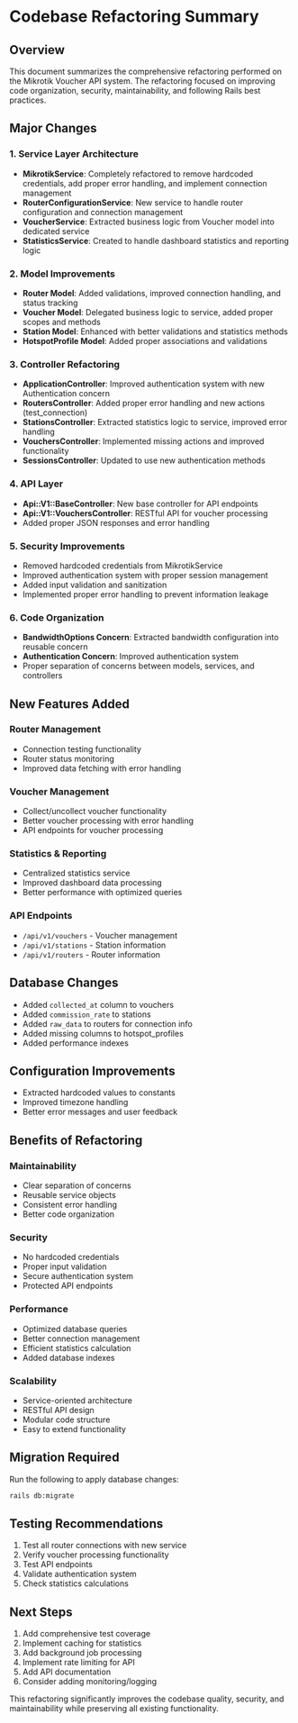 # Codebase Refactoring Summary

## Overview
This document summarizes the comprehensive refactoring performed on the Mikrotik Voucher API system. The refactoring focused on improving code organization, security, maintainability, and following Rails best practices.

## Major Changes

### 1. Service Layer Architecture
- **MikrotikService**: Completely refactored to remove hardcoded credentials, add proper error handling, and implement connection management
- **RouterConfigurationService**: New service to handle router configuration and connection management
- **VoucherService**: Extracted business logic from Voucher model into dedicated service
- **StatisticsService**: Created to handle dashboard statistics and reporting logic

### 2. Model Improvements
- **Router Model**: Added validations, improved connection handling, and status tracking
- **Voucher Model**: Delegated business logic to service, added proper scopes and methods
- **Station Model**: Enhanced with better validations and statistics methods
- **HotspotProfile Model**: Added proper associations and validations

### 3. Controller Refactoring
- **ApplicationController**: Improved authentication system with new Authentication concern
- **RoutersController**: Added proper error handling and new actions (test_connection)
- **StationsController**: Extracted statistics logic to service, improved error handling
- **VouchersController**: Implemented missing actions and improved functionality
- **SessionsController**: Updated to use new authentication methods

### 4. API Layer
- **Api::V1::BaseController**: New base controller for API endpoints
- **Api::V1::VouchersController**: RESTful API for voucher processing
- Added proper JSON responses and error handling

### 5. Security Improvements
- Removed hardcoded credentials from MikrotikService
- Improved authentication system with proper session management
- Added input validation and sanitization
- Implemented proper error handling to prevent information leakage

### 6. Code Organization
- **BandwidthOptions Concern**: Extracted bandwidth configuration into reusable concern
- **Authentication Concern**: Improved authentication system
- Proper separation of concerns between models, services, and controllers

## New Features Added

### Router Management
- Connection testing functionality
- Router status monitoring
- Improved data fetching with error handling

### Voucher Management
- Collect/uncollect voucher functionality  
- Better voucher processing with error handling
- API endpoints for voucher processing

### Statistics & Reporting
- Centralized statistics service
- Improved dashboard data processing
- Better performance with optimized queries

### API Endpoints
- `/api/v1/vouchers` - Voucher management
- `/api/v1/stations` - Station information
- `/api/v1/routers` - Router information

## Database Changes
- Added `collected_at` column to vouchers
- Added `commission_rate` to stations
- Added `raw_data` to routers for connection info
- Added missing columns to hotspot_profiles
- Added performance indexes

## Configuration Improvements
- Extracted hardcoded values to constants
- Improved timezone handling
- Better error messages and user feedback

## Benefits of Refactoring

### Maintainability
- Clear separation of concerns
- Reusable service objects
- Consistent error handling
- Better code organization

### Security
- No hardcoded credentials
- Proper input validation
- Secure authentication system
- Protected API endpoints

### Performance
- Optimized database queries
- Better connection management
- Efficient statistics calculation
- Added database indexes

### Scalability
- Service-oriented architecture
- RESTful API design
- Modular code structure
- Easy to extend functionality

## Migration Required
Run the following to apply database changes:
```bash
rails db:migrate
```

## Testing Recommendations
1. Test all router connections with new service
2. Verify voucher processing functionality
3. Test API endpoints
4. Validate authentication system
5. Check statistics calculations

## Next Steps
1. Add comprehensive test coverage
2. Implement caching for statistics
3. Add background job processing
4. Implement rate limiting for API
5. Add API documentation
6. Consider adding monitoring/logging

This refactoring significantly improves the codebase quality, security, and maintainability while preserving all existing functionality.